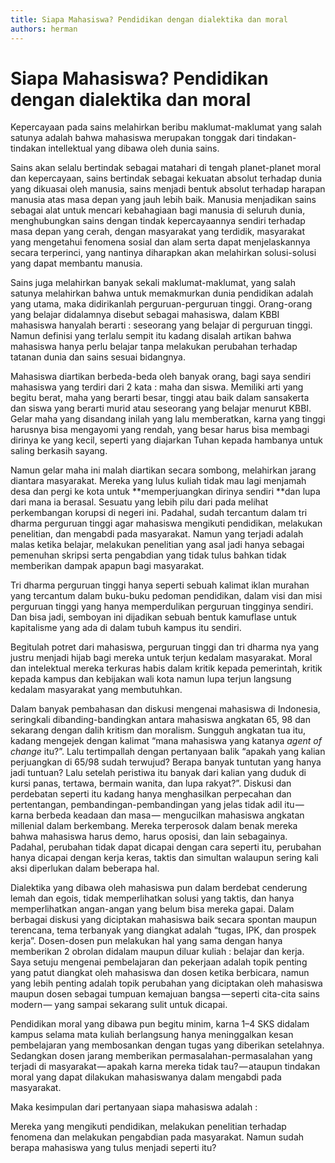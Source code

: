 ```yaml
---
title: Siapa Mahasiswa? Pendidikan dengan dialektika dan moral
authors: herman
---
```



# Siapa Mahasiswa? Pendidikan dengan dialektika dan moral

Kepercayaan pada sains melahirkan beribu maklumat-maklumat yang salah satunya adalah bahwa mahasiswa merupakan tonggak dari tindakan-tindakan intellektual yang dibawa oleh dunia sains.

Sains akan selalu bertindak sebagai matahari di tengah planet-planet moral dan kepercayaan, sains bertindak sebagai kekuatan absolut terhadap dunia yang dikuasai oleh manusia, sains menjadi bentuk absolut terhadap harapan manusia atas masa depan yang jauh lebih baik. Manusia menjadikan sains sebagai alat untuk mencari kebahagiaan bagi manusia di seluruh dunia, menghubungkan sains dengan tindak kepercayaannya sendiri terhadap masa depan yang cerah, dengan masyarakat yang terdidik, masyarakat yang mengetahui fenomena sosial dan alam serta dapat menjelaskannya secara terperinci, yang nantinya diharapkan akan melahirkan solusi-solusi yang dapat membantu manusia.

Sains juga melahirkan banyak sekali maklumat-maklumat, yang salah satunya melahirkan bahwa untuk memakmurkan dunia pendidikan adalah yang utama, maka didirikanlah perguruan-perguruan tinggi. Orang-orang yang belajar didalamnya disebut sebagai mahasiswa, dalam KBBI mahasiswa hanyalah berarti : seseorang yang belajar di perguruan tinggi. Namun definisi yang terlalu sempit itu kadang disalah artikan bahwa mahasiswa hanya perlu belajar tanpa melakukan perubahan terhadap tatanan dunia dan sains sesuai bidangnya.

Mahasiswa diartikan berbeda-beda oleh banyak orang, bagi saya sendiri mahasiswa yang terdiri dari 2 kata : maha dan siswa. Memiliki arti yang begitu berat, maha yang berarti besar, tinggi atau baik dalam sansakerta dan siswa yang berarti murid atau seseorang yang belajar menurut KBBI. Gelar maha yang disandang inilah yang lalu memberatkan, karna yang tinggi harusnya bisa mengayomi yang rendah, yang besar harus bisa membagi dirinya ke yang kecil, seperti yang diajarkan Tuhan kepada hambanya untuk saling berkasih sayang.

Namun gelar maha ini malah diartikan secara sombong, melahirkan jarang diantara masyarakat. Mereka yang lulus kuliah tidak mau lagi menjamah desa dan pergi ke kota untuk **memperjuangkan dirinya sendiri **dan lupa dari mana ia berasal. Sesuatu yang lebih pilu dari pada melihat perkembangan korupsi di negeri ini. Padahal, sudah tercantum dalam tri dharma perguruan tinggi agar mahasiswa mengikuti pendidikan, melakukan penelitian, dan mengabdi pada masyarakat. Namun yang terjadi adalah malas ketika belajar, melakukan penelitian yang asal jadi hanya sebagai pemenuhan skripsi serta pengabdian yang tidak tulus bahkan tidak memberikan dampak apapun bagi masyarakat.

Tri dharma perguruan tinggi hanya seperti sebuah kalimat iklan murahan yang tercantum dalam buku-buku pedoman pendidikan, dalam visi dan misi perguruan tinggi yang hanya memperdulikan perguruan tingginya sendiri. Dan bisa jadi, semboyan ini dijadikan sebuah bentuk kamuflase untuk kapitalisme yang ada di dalam tubuh kampus itu sendiri.

Begitulah potret dari mahasiswa, perguruan tinggi dan tri dharma nya yang justru menjadi hijab bagi mereka untuk terjun kedalam masyarakat. Moral dan intelektual mereka terkuras habis dalam kritik kepada pemerintah, kritik kepada kampus dan kebijakan wali kota namun lupa terjun langsung kedalam masyarakat yang membutuhkan.

Dalam banyak pembahasan dan diskusi mengenai mahasiswa di Indonesia, seringkali dibanding-bandingkan antara mahasiswa angkatan 65, 98 dan sekarang dengan dalih kritism dan moralism. Sungguh angkatan tua itu, kadang mengejek dengan kalimat “mana mahasiswa yang katanya *agent of change* itu?”. Lalu tertimpallah dengan pertanyaan balik “apakah yang kalian perjuangkan di 65/98 sudah terwujud? Berapa banyak tuntutan yang hanya jadi tuntuan? Lalu setelah peristiwa itu banyak dari kalian yang duduk di kursi panas, tertawa, bermain wanita, dan lupa rakyat?”. Diskusi dan perdebatan seperti itu kadang hanya menghasilkan perpecahan dan pertentangan, pembandingan-pembandingan yang jelas tidak adil itu — karna berbeda keadaan dan masa — mengucilkan mahasiswa angkatan millenial dalam berkembang. Mereka terperosok dalam benak mereka bahwa mahasiswa harus demo, harus oposisi, dan lain sebagainya. Padahal, perubahan tidak dapat dicapai dengan cara seperti itu, perubahan hanya dicapai dengan kerja keras, taktis dan simultan walaupun sering kali aksi diperlukan dalam beberapa hal.

Dialektika yang dibawa oleh mahasiswa pun dalam berdebat cenderung lemah dan egois, tidak memperlihatkan solusi yang taktis, dan hanya memperlihatkan angan-angan yang belum bisa mereka gapai. Dalam berbagai diskusi yang diciptakan mahasiswa baik secara spontan maupun terencana, tema terbanyak yang diangkat adalah “tugas, IPK, dan prospek kerja”. Dosen-dosen pun melakukan hal yang sama dengan hanya memberikan 2 obrolan didalam maupun diluar kuliah : belajar dan kerja. Saya setuju mengenai pembelajaran dan pekerjaan adalah topik penting yang patut diangkat oleh mahasiswa dan dosen ketika berbicara, namun yang lebih penting adalah topik perubahan yang diciptakan oleh mahasiswa maupun dosen sebagai tumpuan kemajuan bangsa — seperti cita-cita sains modern — yang sampai sekarang sulit untuk dicapai.

Pendidikan moral yang dibawa pun begitu minim, karna 1–4 SKS didalam kampus selama mata kuliah berlangsung hanya meninggalkan kesan pembelajaran yang membosankan dengan tugas yang diberikan setelahnya. Sedangkan dosen jarang memberikan permasalahan-permasalahan yang terjadi di masyarakat — apakah karna mereka tidak tau? — ataupun tindakan moral yang dapat dilakukan mahasiswanya dalam mengabdi pada masyarakat.

Maka kesimpulan dari pertanyaan siapa mahasiswa adalah :

Mereka yang mengikuti pendidikan, melakukan penelitian terhadap fenomena dan melakukan pengabdian pada masyarakat. Namun sudah berapa mahasiswa yang tulus menjadi seperti itu?